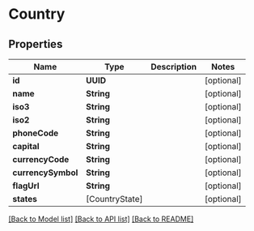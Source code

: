 # Country

## Properties
Name | Type | Description | Notes
------------ | ------------- | ------------- | -------------
**id** | **UUID** |  | [optional] 
**name** | **String** |  | [optional] 
**iso3** | **String** |  | [optional] 
**iso2** | **String** |  | [optional] 
**phoneCode** | **String** |  | [optional] 
**capital** | **String** |  | [optional] 
**currencyCode** | **String** |  | [optional] 
**currencySymbol** | **String** |  | [optional] 
**flagUrl** | **String** |  | [optional] 
**states** | [CountryState] |  | [optional] 

[[Back to Model list]](../README.md#documentation-for-models) [[Back to API list]](../README.md#documentation-for-api-endpoints) [[Back to README]](../README.md)


